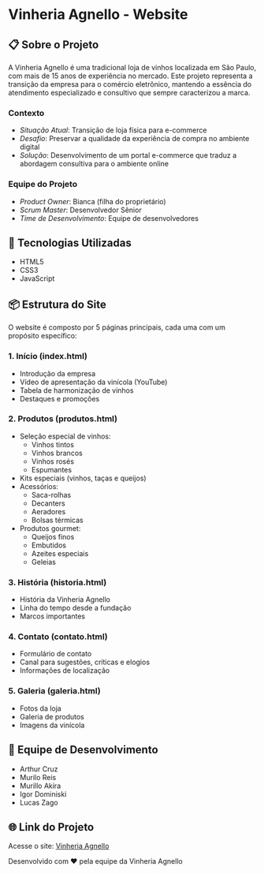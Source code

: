 # Vinheria Agnello - Website

## 📋 Sobre o Projeto

A Vinheria Agnello é uma tradicional loja de vinhos localizada em São Paulo, com mais de 15 anos de experiência no mercado. Este projeto representa a transição da empresa para o comércio eletrônico, mantendo a essência do atendimento especializado e consultivo que sempre caracterizou a marca.

### Contexto
- *Situação Atual*: Transição de loja física para e-commerce
- *Desafio*: Preservar a qualidade da experiência de compra no ambiente digital
- *Solução*: Desenvolvimento de um portal e-commerce que traduz a abordagem consultiva para o ambiente online

### Equipe do Projeto
- *Product Owner*: Bianca (filha do proprietário)
- *Scrum Master*: Desenvolvedor Sênior
- *Time de Desenvolvimento*: Equipe de desenvolvedores

## 🚀 Tecnologias Utilizadas

- HTML5
- CSS3
- JavaScript

## 📦 Estrutura do Site

O website é composto por 5 páginas principais, cada uma com um propósito específico:

### 1. Início (index.html)
- Introdução da empresa
- Vídeo de apresentação da vinícola (YouTube)
- Tabela de harmonização de vinhos
- Destaques e promoções

### 2. Produtos (produtos.html)
- Seleção especial de vinhos:
  - Vinhos tintos
  - Vinhos brancos
  - Vinhos rosés
  - Espumantes
- Kits especiais (vinhos, taças e queijos)
- Acessórios:
  - Saca-rolhas
  - Decanters
  - Aeradores
  - Bolsas térmicas
- Produtos gourmet:
  - Queijos finos
  - Embutidos
  - Azeites especiais
  - Geleias

### 3. História (historia.html)
- História da Vinheria Agnello
- Linha do tempo desde a fundação
- Marcos importantes

### 4. Contato (contato.html)
- Formulário de contato
- Canal para sugestões, críticas e elogios
- Informações de localização

### 5. Galeria (galeria.html)
- Fotos da loja
- Galeria de produtos
- Imagens da vinícola

## 👥 Equipe de Desenvolvimento

- Arthur Cruz
- Murilo Reis
- Murillo Akira
- Igor Dominiski
- Lucas Zago

## 🌐 Link do Projeto

Acesse o site: [Vinheria Agnello](https://lucascostazago.github.io/cp-front-end/vinharia/src/pages/galeria.html)

Desenvolvido com  ❤️ pela equipe da Vinheria Agnello
